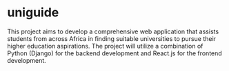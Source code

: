 # uniguide
This project aims to develop a comprehensive web application that assists students from across Africa in finding suitable universities to pursue their higher education aspirations. The project will utilize a combination of Python (Django) for the backend development and React.js for the frontend development.
